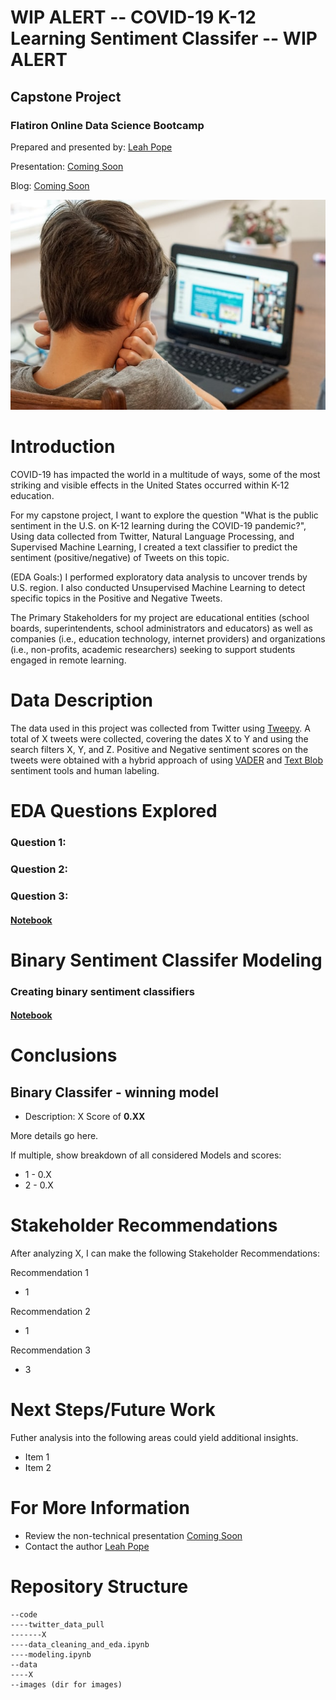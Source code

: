 
# WIP ALERT -- COVID-19 K-12 Learning Sentiment Classifer -- WIP ALERT

## Capstone Project
### Flatiron Online Data Science Bootcamp

Prepared and presented by: [Leah Pope](https://www.linkedin.com/in/leahspope/)

Presentation: [Coming Soon](CapstoneProject_LeahPope.pdf)

Blog: [Coming Soon](https://leahspope7.medium.com)

![tweeting](images/thomas-park-6MePtA9EVDA-unsplash.jpg)


# Introduction

COVID-19 has impacted the world in a multitude of ways, some of the most striking and visible effects in the United States occurred within K-12 education. 

For my capstone project, I want to explore the question "What is the public sentiment in the U.S. on K-12 learning during the COVID-19 pandemic?", Using data collected from Twitter, Natural Language Processing, and Supervised Machine Learning, I created a text classifier to predict the sentiment (positive/negative) of Tweets on this topic.

(EDA Goals:) I performed exploratory data analysis to uncover trends by U.S. region. I also conducted Unsupervised Machine Learning to detect specific topics in the Positive and Negative Tweets.

The Primary Stakeholders for my project are educational entities (school boards, superintendents, school administrators and educators) as well as companies (i.e., education technology, internet providers) and organizations (i.e., non-profits, academic researchers) seeking to support students engaged in remote learning. 


# Data Description
The data used in this project was collected from Twitter using [Tweepy](https://github.com/tweepy). A total of X tweets were collected, covering the dates X to Y and using the search filters X, Y, and Z.  Positive and Negative sentiment scores on the tweets were obtained with a hybrid approach of using [VADER](https://github.com/cjhutto/vaderSentiment) and [Text Blob](https://github.com/sloria/textblob) sentiment tools and human labeling. 


# EDA Questions Explored
### Question 1:
### Question 2: 
### Question 3: 
#### [Notebook](./code/data_cleaning_and_eda.ipynb)


# Binary Sentiment Classifer Modeling
### Creating binary sentiment classifiers 
#### [Notebook](./code/modeling.ipynb)


# Conclusions
## Binary Classifer - winning model
* Description: X Score of __0.XX__

More details go here.

If multiple, show breakdown of all considered Models and scores:
* 1 - 0.X
* 2 - 0.X  


# Stakeholder Recommendations
After analyzing X, I can make the following Stakeholder Recommendations:

Recommendation 1 
* 1

Recommendation 2
* 1

Recommendation 3
* 3


# Next Steps/Future Work
Futher analysis into the following areas could yield additional insights.

* Item 1
* Item 2


# For More Information
* Review the non-technical presentation [Coming Soon](CapstoneProject_LeahPope.pdf)
* Contact the author [Leah Pope](https://www.linkedin.com/in/leahspope/)


# Repository Structure
```
--code
----twitter_data_pull
-------X
----data_cleaning_and_eda.ipynb
----modeling.ipynb 
--data
----X
--images (dir for images)
```
